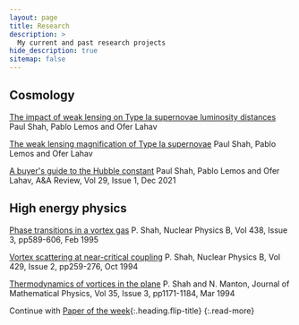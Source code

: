 ```yaml
---
layout: page
title: Research
description: >
  My current and past research projects
hide_description: true
sitemap: false
---
```


## Cosmology

[The impact of weak lensing on Type Ia supernovae luminosity distances](https://arxiv.org/pdf/2210.10688.pdf) Paul Shah, Pablo Lemos and Ofer Lahav

[The weak lensing magnification of Type Ia supernovae](https://arxiv.org/pdf/2203.09865.pdf) Paul Shah, Pablo Lemos and Ofer Lahav

[A buyer's guide to the Hubble constant](https://arxiv.org/pdf/2109.01161.pdf) Paul Shah, Pablo Lemos and Ofer Lahav, A&A Review, Vol 29, Issue 1, Dec 2021


## High energy physics

[Phase transitions in a vortex gas](https://www.sciencedirect.com/science/article/abs/pii/055032139400583Z?via%3Dihub) P. Shah, Nuclear 
Physics B, Vol 438, Issue 3, pp589-606, Feb 1995

[Vortex scattering at near-critical coupling](https://arxiv.org/pdf/hep-th/9402075.pdf) P. Shah, Nuclear Physics B, Vol 429, Issue 2, 
pp259-276, Oct 1994  

[Thermodynamics of vortices in the plane](https://arxiv.org/pdf/hep-th/9307165.pdf) P. Shah and N. Manton, Journal of Mathematical 
Physics, Vol 35, Issue 3, pp1171-1184, Mar 1994


Continue with [Paper of the week](/Paper_of_the_week/){:.heading.flip-title}
{:.read-more}
